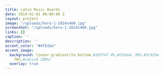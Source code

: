 ```yaml
---
title: Latin Music Awards
date: 2014-01-01 08:00:00 Z
layout: project
image: "/uploads/hero-1-1024x400.jpg"
screenshot: "/uploads/hero-1-1024x400.jpg"
links: []
caption: ''
description: ''
accent_color: "#4fb1ba"
accent_image:
  background: linear-gradient(to bottom,#193747 0%,#233e4c 30%,#3c929e 50%,#d5d5d4
    70%,#cdccc8 100%)
  overlay: true
---
```


